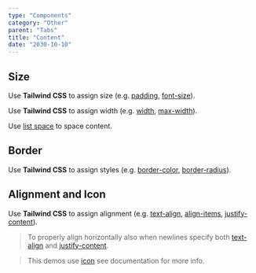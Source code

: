 ```yaml
---
type: "Components"
category: "Other"
parent: "Tabs"
title: "Content"
date: "2030-10-10"
---
```


## Size

Use **Tailwind CSS** to assign size (e.g. [padding](https://tailwindcss.com/docs/padding), [font-size](https://tailwindcss.com/docs/font-size)).

Use **Tailwind CSS** to assign width (e.g. [width](https://tailwindcss.com/docs/width), [max-width](https://tailwindcss.com/docs/max-width)).

Use [list space](/xtendui/components/list/content#space) to space content.

<demo>
  <demoinline src="demos/components/tabs/size">
  </demoinline>
</demo>

## Border

Use **Tailwind CSS** to assign styles (e.g. [border-color](https://tailwindcss.com/docs/border-color), [border-radius](https://tailwindcss.com/docs/border-radius)).

<demo>
  <demoinline src="demos/components/tabs/border">
  </demoinline>
</demo>

## Alignment and Icon

Use **Tailwind CSS** to assign alignment (e.g. [text-align](https://tailwindcss.com/docs/text-align), [align-items](https://tailwindcss.com/docs/align-items), [justify-content](https://tailwindcss.com/docs/justify-content)).

> To properly align horizontally also when newlines specify both [text-align](https://tailwindcss.com/docs/text-align) and [justify-content](https://tailwindcss.com/docs/justify-content).

> This demos use [icon](/xtendui/components/icon) see documentation for more info.

<demo>
  <demoinline src="demos/components/tabs/alignment">
  </demoinline>
</demo>

